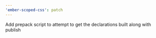```yaml
---
'ember-scoped-css': patch
---
```


Add prepack script to attempt to get the declarations built along with publish
